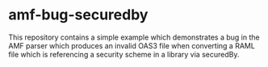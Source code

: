 # amf-bug-securedby
This repository contains a simple example which demonstrates a bug in the AMF parser which produces an invalid OAS3 file when converting a RAML file which is referencing a security scheme in a library via securedBy.

